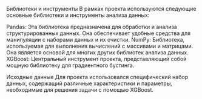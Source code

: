 Библиотеки и инструменты
В рамках проекта используются следующие основные библиотеки и инструменты анализа данных:

Pandas: Эта библиотека предназначена для обработки и анализа структурированных данных. Она обеспечивает удобные средства для манипуляции с наборами данных и их очистки.
NumPy: Библиотека, используемая для выполнения вычислений с массивами и матрицами. Она является основой для многих других библиотек анализа данных.
XGBoost: Центральный инструмент проекта, представляющий собой мощную библиотеку для градиентного бустинга.

Исходные данные
Для проекта использовался специфический набор данных, содержащий различные характеристики и параметры, необходимые для решения задачи с помощью XGBoost. 
